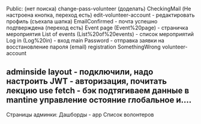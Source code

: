 Public: (нет поиска)
change-pass-volunteer (доделать)
CheckingMail (Не настроена кнопка, переход есть)
edit-volunteer-account - редактировать профиль (съехала шапка)
EmailСonfirmed - почта успешно подтверждена (переход есть)
Event page (Event%20page) - страничка мероприятия
List of events (List%20of%20events) - список мероприятий
Log in (Log%20in) - вход
main
Password - отправка заявки на восстановление пароля (email)
registration
SomethingWrong
volunteer-account



adminside
 layout - подключили, надо настроить
 JWT - авторизация, почитать лекцию
 use fetch - бэк подтягиваем данные в mantine
 управление остояние глобальное и....
 ---------------------------------------
 Страницы админки:
 Дашборды - app
 Список волонтеров